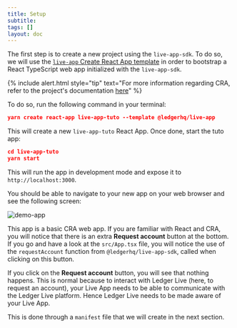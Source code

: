 ```yaml
---
title: Setup
subtitle:
tags: []
layout: doc
---
```


The first step is to create a new project using the `live-app-sdk`. To do so, we will use the [`live-app` Create React App template](https://www.npmjs.com/package/@ledgerhq/cra-template-live-app) in order to bootstrap a React TypeScript web app initialized with the `live-app-sdk`.

<!--  -->
{% include alert.html style="tip" text="For more information regarding CRA, refer to the project's documentation <a href ='https://create-react-app.dev/docs/getting-started'>here</a>" %}
<!--  -->

To do so, run the following command in your terminal:

```json
yarn create react-app live-app-tuto --template @ledgerhq/live-app
```

This will create a new `live-app-tuto` React App. Once done, start the tuto app:

```json
cd live-app-tuto
yarn start
```

This will run the app in development mode and expose it to `http://localhost:3000`.

You should be able to navigate to your new app on your web browser and see the following screen:

![demo-app](../../images/tuto-1-1-demo-app.png "Demo app screenshot")

This app is a basic CRA web app. If you are familiar with React and CRA, you will notice that there is an extra **Request account** button at the bottom. If you go and have a look at the `src/App.tsx` file, you will notice the use of the `requestAccount` function from `@ledgerhq/live-app-sdk`, called when clicking on this button.

If you click on the **Request account** button, you will see that nothing happens. This is normal because to interact with Ledger Live (here, to request an account), your Live App needs to be able to communicate with the Ledger Live platform. Hence Ledger Live needs to be made aware of your Live App.

This is done through a `manifest` file that we will create in the next section.

